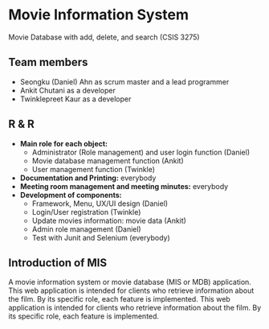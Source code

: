 # Movie Information System
Movie Database with add, delete, and search (CSIS 3275)

##	Team members
-	Seongku (Daniel) Ahn as scrum master and a lead programmer
-	Ankit Chutani as a developer
-	Twinklepreet Kaur as a developer

## R & R

* **Main role for each object:**
 	- Administrator (Role management) and user login function (Daniel)
 	- Movie database management function (Ankit)
 	- User management function (Twinkle)
* **Documentation and Printing:** everybody
* **Meeting room management and meeting minutes:** everybody
* **Development of components:**
 	- Framework, Menu, UX/UI design (Daniel)
 	- Login/User registration (Twinkle)
 	- Update movies information: movie data (Ankit)
 	- Admin role management (Daniel)
 	- Test with Junit and Selenium (everybody)


##	Introduction of MIS

A movie information system or movie database (MIS or MDB) application. This web application is intended for clients who retrieve information about the film. By its specific role, each feature is implemented. This web application is intended for clients who retrieve information about the film. By its specific role, each feature is implemented.
